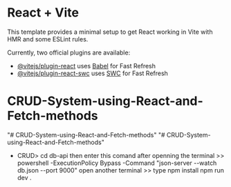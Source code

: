 # React + Vite

This template provides a minimal setup to get React working in Vite with HMR and some ESLint rules.

Currently, two official plugins are available:

- [@vitejs/plugin-react](https://github.com/vitejs/vite-plugin-react/blob/main/packages/plugin-react/README.md) uses [Babel](https://babeljs.io/) for Fast Refresh
- [@vitejs/plugin-react-swc](https://github.com/vitejs/vite-plugin-react-swc) uses [SWC](https://swc.rs/) for Fast Refresh
# CRUD-System-using-React-and-Fetch-methods
"# CRUD-System-using-React-and-Fetch-methods" 
"# CRUD-System-using-React-and-Fetch-methods" 
- CRUD> 
cd db-api 
 then enter this comand after openning the terminal >> powershell -ExecutionPolicy Bypass -Command "json-server --watch db.json --port 9000"
open another terminal >> type 
  npm install 
  npm run dev . 
  
